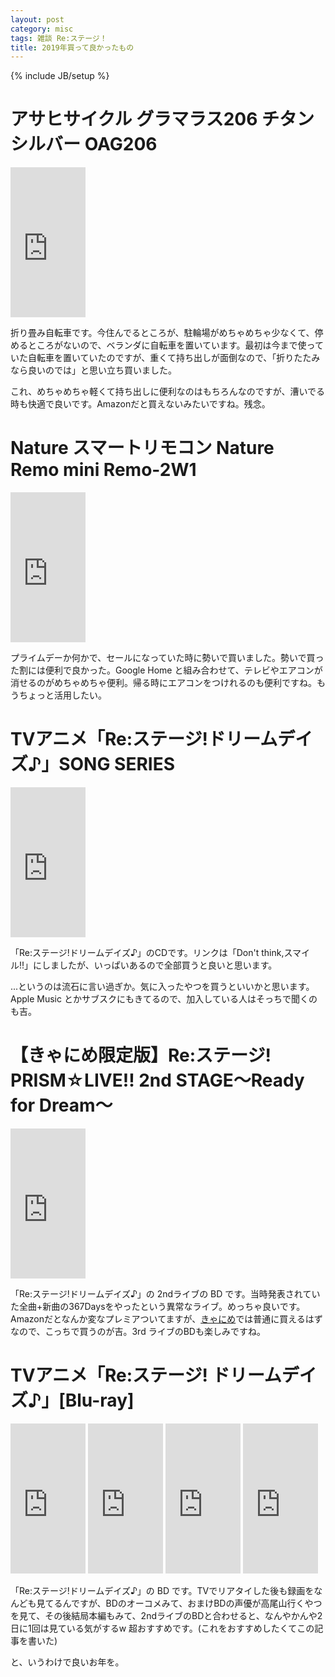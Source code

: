 ```yaml
---
layout: post
category: misc
tags: 雑談 Re:ステージ！
title: 2019年買って良かったもの
---
```

{% include JB/setup %}

# アサヒサイクル グラマラス206 チタンシルバー OAG206

<iframe style="width:120px;height:240px;" marginwidth="0" marginheight="0" scrolling="no" frameborder="0" src="https://rcm-fe.amazon-adsystem.com/e/cm?ref=qf_sp_asin_til&t=tsucchisblog-22&m=amazon&o=9&p=8&l=as1&IS2=1&detail=1&asins=B003OQU82M&linkId=06f2eab208055f75eaeabbac677285e2&bc1=000000&lt1=_blank&fc1=333333&lc1=0066c0&bg1=ffffff&f=ifr">
</iframe>

折り畳み自転車です。今住んでるところが、駐輪場がめちゃめちゃ少なくて、停めるところがないので、ベランダに自転車を置いています。最初は今まで使っていた自転車を置いていたのですが、重くて持ち出しが面倒なので、「折りたたみなら良いのでは」と思い立ち買いました。

これ、めちゃめちゃ軽くて持ち出しに便利なのはもちろんなのですが、漕いでる時も快適で良いです。Amazonだと買えないみたいですね。残念。

# Nature スマートリモコン Nature Remo mini Remo-2W1

<iframe style="width:120px;height:240px;" marginwidth="0" marginheight="0" scrolling="no" frameborder="0" src="https://rcm-fe.amazon-adsystem.com/e/cm?ref=tf_til&t=tsucchisblog-22&m=amazon&o=9&p=8&l=as1&IS2=1&detail=1&asins=B07CWNLHJ8&linkId=319c1ad41b4b279c15e77426c9dfb751&bc1=000000&lt1=_blank&fc1=333333&lc1=0066c0&bg1=ffffff&f=ifr">
</iframe>

プライムデーか何かで、セールになっていた時に勢いで買いました。勢いで買った割には便利で良かった。Google Home と組み合わせて、テレビやエアコンが消せるのがめちゃめちゃ便利。帰る時にエアコンをつけれるのも便利ですね。もうちょっと活用したい。

# TVアニメ「Re:ステージ!ドリームデイズ♪」SONG SERIES

<iframe style="width:120px;height:240px;" marginwidth="0" marginheight="0" scrolling="no" frameborder="0" src="https://rcm-fe.amazon-adsystem.com/e/cm?ref=tf_til&t=tsucchisblog-22&m=amazon&o=9&p=8&l=as1&IS2=1&detail=1&asins=B07RP85Z8B&linkId=de067bfd48385e19b5f259cacddd3665&bc1=000000&lt1=_blank&fc1=333333&lc1=0066c0&bg1=ffffff&f=ifr">
</iframe>

「Re:ステージ!ドリームデイズ♪」のCDです。リンクは「Don't think,スマイル!!」にしましたが、いっぱいあるので全部買うと良いと思います。

...というのは流石に言い過ぎか。気に入ったやつを買うといいかと思います。Apple Music とかサブスクにもきてるので、加入している人はそっちで聞くのも吉。

# 【きゃにめ限定版】Re:ステージ! PRISM☆LIVE!! 2nd STAGE～Ready for Dream～

<iframe style="width:120px;height:240px;" marginwidth="0" marginheight="0" scrolling="no" frameborder="0" src="https://rcm-fe.amazon-adsystem.com/e/cm?ref=tf_til&t=tsucchisblog-22&m=amazon&o=9&p=8&l=as1&IS2=1&detail=1&asins=B07MDV15CB&linkId=1319f271eeac65a7314325956c06e5d5&bc1=000000&lt1=_blank&fc1=333333&lc1=0066c0&bg1=ffffff&f=ifr">
</iframe>

「Re:ステージ!ドリームデイズ♪」の 2ndライブの BD です。当時発表されていた全曲+新曲の367Daysをやったという異常なライブ。めっちゃ良いです。Amazonだとなんか変なプレミアついてますが、[きゃにめ](https://canime.jp/product/SCXP000000076/)では普通に買えるはずなので、こっちで買うのが吉。3rd ライブのBDも楽しみですね。

# TVアニメ「Re:ステージ! ドリームデイズ♪」[Blu-ray]

<iframe style="width:120px;height:240px;" marginwidth="0" marginheight="0" scrolling="no" frameborder="0" src="https://rcm-fe.amazon-adsystem.com/e/cm?ref=tf_til&t=tsucchisblog-22&m=amazon&o=9&p=8&l=as1&IS2=1&detail=1&asins=B07TTKZJF2&linkId=8b256462e134070b3ed4e8b1d06f501d&bc1=000000&lt1=_blank&fc1=333333&lc1=0066c0&bg1=ffffff&f=ifr">
</iframe>

<iframe style="width:120px;height:240px;" marginwidth="0" marginheight="0" scrolling="no" frameborder="0" src="https://rcm-fe.amazon-adsystem.com/e/cm?ref=tf_til&t=tsucchisblog-22&m=amazon&o=9&p=8&l=as1&IS2=1&detail=1&asins=B07TZTK2CX&linkId=f8a6e561364e83d1234a3de9a90b2001&bc1=000000&lt1=_blank&fc1=333333&lc1=0066c0&bg1=ffffff&f=ifr">
</iframe>

<iframe style="width:120px;height:240px;" marginwidth="0" marginheight="0" scrolling="no" frameborder="0" src="https://rcm-fe.amazon-adsystem.com/e/cm?ref=tf_til&t=tsucchisblog-22&m=amazon&o=9&p=8&l=as1&IS2=1&detail=1&asins=B07TTKZFYL&linkId=efa3ae58e9728f6c5dffb02d3dfb3903&bc1=000000&lt1=_blank&fc1=333333&lc1=0066c0&bg1=ffffff&f=ifr">
</iframe>

<iframe style="width:120px;height:240px;" marginwidth="0" marginheight="0" scrolling="no" frameborder="0" src="https://rcm-fe.amazon-adsystem.com/e/cm?ref=tf_til&t=tsucchisblog-22&m=amazon&o=9&p=8&l=as1&IS2=1&detail=1&asins=B07TWPFP27&linkId=eca3e1ac7469a5b570696bfe6ae80584&bc1=000000&lt1=_blank&fc1=333333&lc1=0066c0&bg1=ffffff&f=ifr">
</iframe>

「Re:ステージ!ドリームデイズ♪」の BD です。TVでリアタイした後も録画をなんども見てるんですが、BDのオーコメみて、おまけBDの声優が高尾山行くやつを見て、その後結局本編もみて、2ndライブのBDと合わせると、なんやかんや2日に1回は見ている気がするw 超おすすめです。(これをおすすめしたくてこの記事を書いた)

と、いうわけで良いお年を。
